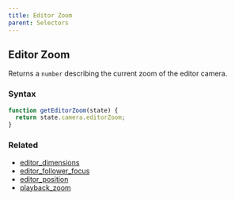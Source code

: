 ```yaml
---
title: Editor Zoom
parent: Selectors
---
```


## Editor Zoom

Returns a `number` describing the current zoom of the editor camera.

### Syntax

```js
function getEditorZoom(state) {
  return state.camera.editorZoom;
}
```

### Related

- [editor_dimensions](./editor_dimensions.md)
- [editor_follower_focus](./editor_follower_focus.md)
- [editor_position](./editor_position.md)
- [playback_zoom](./playback_zoom.md)
